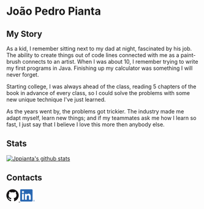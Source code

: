# João Pedro Pianta

## My Story
As a kid, I remember sitting next to my dad at night, fascinated by his job. The ability to create things out of code lines connected with me as a paint-brush connects to an artist. When I was about 10, I remember trying to write my first programs in Java. Finishing up my calculator was something I will never forget.

Starting college, I was always ahead of the class, reading 5 chapters of the book in advance of every class, so I could solve the problems with some new unique technique I've just learned.

As the years went by, the problems got trickier. The industry made me adapt myself, learn new things; and if my teammates ask me how I learn so fast, I just say that I believe I love this more then anybody else.

## Stats

[![Jppianta's github stats](https://github-readme-stats.vercel.app/api?username=jppianta&count_private=true&show_icons=true)](https://github.com/jppianta/github-readme-stats)

## Contacts

<div>
  <a href='https://github.com/jppianta' target='_blank'>
    <img height=32 src='./github.png' />
  </a>
  
  <a href='https://www.linkedin.com/in/jppianta/' target='_blank'>
    <img height=32 src='./linkedin.png' />
  </a>
</div>

